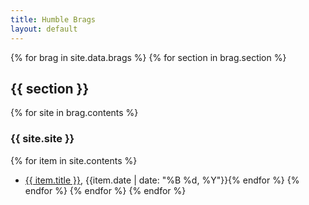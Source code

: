 ```yaml
---
title: Humble Brags
layout: default
---
```


{% for brag in site.data.brags %}
{% for section in brag.section %}
## {{ section }}
{% for site in brag.contents %}
### {{ site.site }}
{% for item in site.contents %}
* [{{ item.title }}]({{item.link}}), {{item.date | date: "%B %d, %Y"}}{% endfor %}
{% endfor %}
{% endfor %}
{% endfor %}